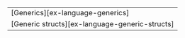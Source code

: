 ||
|--------|
| [Generics][ex-language-generics] |
| [Generic structs][ex-language-generic-structs] |

